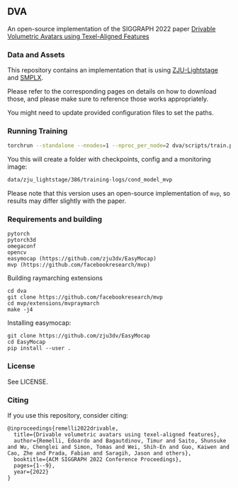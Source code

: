 ## DVA 

An open-source implementation of the SIGGRAPH 2022 paper [Drivable Volumetric Avatars using Texel-Aligned Features](https://arxiv.org/pdf/TODO)

### Data and Assets

This repository contains an implementation that is using
[ZJU-Lightstage](https://chingswy.github.io/Dataset-Demo/) and 
[SMPLX](https://smpl-x.is.tue.mpg.de/). 

Please refer to the corresponding pages on details on how to download
those, and please make sure to reference those works appropriately.

You might need to update provided configuration files to set the
paths.

### Running Training

```bash
torchrun --standalone --nnodes=1 --nproc_per_node=2 dva/scripts/train.py configs/sample_386.yml
```

You this will create a folder with checkpoints, config and a monitoring image:
```bash
data/zju_lightstage/386/training-logs/cond_model_mvp
```

Please note that this version uses an open-source implementation of `mvp`, so results
may differ slightly with the paper.

### Requirements and building

```
pytorch
pytorch3d
omegaconf
opencv
easymocap (https://github.com/zju3dv/EasyMocap)
mvp (https://github.com/facebookresearch/mvp)
```

Building raymarching extensions
```
cd dva
git clone https://github.com/facebookresearch/mvp
cd mvp/extensions/mvpraymarch
make -j4
```

Installing easymocap:

```
git clone https://github.com/zju3dv/EasyMocap
cd EasyMocap
pip install --user .
```

### License

See LICENSE.


### Citing 

If you use this repository, consider citing:

```
@inproceedings{remelli2022drivable,
  title={Drivable volumetric avatars using texel-aligned features},
  author={Remelli, Edoardo and Bagautdinov, Timur and Saito, Shunsuke and Wu, Chenglei and Simon, Tomas and Wei, Shih-En and Guo, Kaiwen and Cao, Zhe and Prada, Fabian and Saragih, Jason and others},
  booktitle={ACM SIGGRAPH 2022 Conference Proceedings},
  pages={1--9},
  year={2022}
}
```